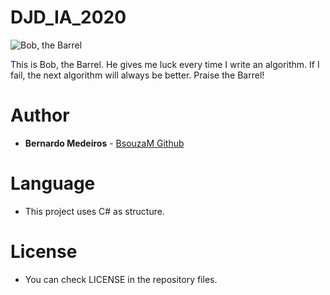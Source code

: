 # DJD_IA_2020

![Bob, the Barrel](https://i.imgur.com/AUCjiR5.png)

This is Bob, the Barrel. He gives me luck every time I write an algorithm. If I fail, the next algorithm will always be better. Praise the Barrel!

# Author
* **Bernardo Medeiros** - [BsouzaM Github](https://github.com/BsouzaM)

# Language

* This project uses C# as structure.

# License

* You can check LICENSE in the repository files.
